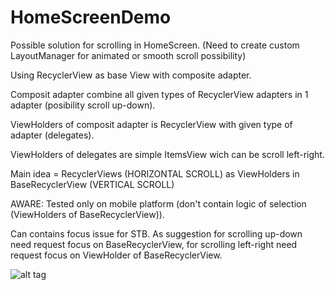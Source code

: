 # HomeScreenDemo

Possible solution for scrolling in HomeScreen. (Need to create custom LayoutManager for animated or smooth scroll possibility)

Using RecyclerView as base View with composite adapter.

Composit adapter combine all given types of RecyclerView adapters in 1 adapter (posibility scroll up-down).

ViewHolders of composit adapter is RecyclerView with given type of adapter (delegates).

ViewHolders of delegates are simple ItemsView wich can be scroll left-right.

Main idea = RecyclerViews (HORIZONTAL SCROLL) as ViewHolders in BaseRecyclerView (VERTICAL SCROLL)

AWARE: Tested only on mobile platform (don't contain logic of selection (ViewHolders of BaseRecyclerView)). 

Can contains focus issue for STB. As suggestion for scrolling up-down need request focus on BaseRecyclerView, for scrolling left-right need request focus on ViewHolder of BaseRecyclerView.

![alt tag](http://i.imgur.com/u1ZZUWQ.gif)
